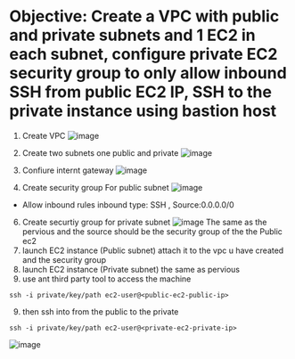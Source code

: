 # Objective: Create a VPC with public and private subnets and 1 EC2 in each subnet, configure private EC2 security group to only allow inbound SSH from public EC2 IP, SSH to the private instance using bastion host
1. Create VPC 
![image](https://github.com/user-attachments/assets/8ea676a3-3cd1-4afc-9a30-d12976a5e7d7)

2. Create two subnets one public and private
![image](https://github.com/user-attachments/assets/349e9a51-255a-4730-a0a0-9d2533360ab5)

3. Confiure internt gateway
![image](https://github.com/user-attachments/assets/341e5928-cb63-45b7-903c-0a1db1efe461)

4. Create security group For public subnet
![image](https://github.com/user-attachments/assets/cde4d6e4-7854-41c4-8f65-321dd1e1b8e4)
- Allow inbound rules inbound type: SSH , Source:0.0.0.0/0
6. Create securtiy group for private subnet
![image](https://github.com/user-attachments/assets/54eb60ad-9c5f-45b2-a92a-bfffc678da2c)
The same as the pervious and the source should be the security group of the the Public ec2
7. launch EC2 instance (Public subnet)
attach it to the vpc u have created and the security group
7. launch EC2 instance (Private subnet)
  the same as pervious
  8. use ant third party tool to access the machine
  ```
  ssh -i private/key/path ec2-user@<public-ec2-public-ip>
  ```
  9. then ssh into from the public to the private

```
ssh -i private/key/path ec2-user@<private-ec2-private-ip>
```

![image](https://github.com/user-attachments/assets/53f6d384-f6f9-41a6-9c99-a8f66b59efd9)

